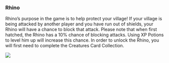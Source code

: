 ### Rhino
Rhino’s purpose in the game is to help protect your village! If your village is being attacked by another player and you have run out of shields, your Rhino will have a chance to block that attack. 
Please note that when first hatched, the Rhino has a 10% chance of blocking attacks. Using XP Potions to level him up will increase this chance.
In order to unlock the Rhino, you will first need to complete the Creatures Card Collection. 



![](https://moonactive.zendesk.com/hc/article_attachments/360005027034/Rhino.jpeg)

